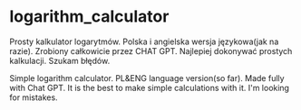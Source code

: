 # logarithm_calculator
Prosty kalkulator logarytmów. Polska i angielska wersja językowa(jak na razie). Zrobiony całkowicie przez CHAT GPT. Najlepiej dokonywać prostych kalkulacji. Szukam błędów.

Simple logarithm calculator. PL&ENG language version(so far). Made fully with Chat GPT. It is the best to make simple calculations with it. I'm looking for mistakes.
